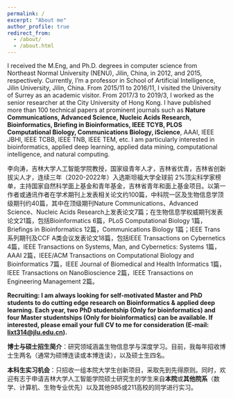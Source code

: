 ```yaml
---
permalink: /
excerpt: "About me"
author_profile: true
redirect_from: 
  - /about/
  - /about.html
---
```


I received the M.Eng, and Ph.D. degrees in computer science from Northeast Normal University (NENU), Jilin, China, in 2012, and 2015, respectively. Currently, I’m a professor in School of Artificial Intelligence, Jilin University, Jilin, China. From 2015/11 to 2016/11, I visited the University of Surrey as an academic visitor. From 2017/3 to 2019/3, I worked as the senior researcher at the City University of Hong Kong. I have published more than 100 technical papers at prominent journals such as **Nature Communications, Advanced Science, Nucleic Acids Research, Bioinformatics, Briefing in Bioinformatics, IEEE TCYB, PLOS Computational Biology, Communications Biology, iScience**, AAAI, IEEE JBHI, IEEE TCBB, IEEE TNB, IEEE TEM, etc. I am particularly interested in bioinformatics, applied deep learning, applied data mining, computational intelligence, and natural computing. 


李向涛，吉林大学人工智能学院教授，国家级青年人才，吉林省优青，吉林省创新拔尖人才，连续三年（2020-2022年）入选斯坦福大学全球前 2%顶尖科学家榜单，主持国家自然科学面上基金和青年基金，吉林省青年和面上基金项目。以第一作者或通讯作者在学术期刊上发表相关论文约100篇，中科院一区及生物信息学顶级期刊约40篇，其中在顶级期刊Nature Communications、Advanced Science、Nucleic Acids Research上发表论文7篇；在生物信息学权威期刊发表论文21篇，包括Bioinformatics 6篇，PLoS Computational Biology 1篇，Briefings in Bioinformatics 12篇，Communications Biology 1篇；IEEE Trans系列期刊及CCF A类会议发表论文18篇，包括IEEE Transactions on Cybernetics 4篇，IEEE Transactions on Systems, Man, and Cybernetics: Systems 1篇，AAAI 2篇，IEEE/ACM Transactions on Computational Biology and Bioinformatics 7篇，IEEE Journal of Biomedical and Health Informatics 1篇，IEEE Transactions on NanoBioscience 2篇，IEEE Transactions on Engineering Management 2篇。


**Recruiting: I am always looking for self-motivated Master and PhD students to do cutting edge research on Bioinformatics & applied deep learning. Each year, two PhD studentship (Only for bioinformatics) and four Master studentships (Only for bioinformatics) can be available. If interested, please email your full CV to me for consideration (E-mail: lixt314@jlu.edu.cn).**


**博士与硕士招生简介**：研究领域涵盖生物信息学与深度学习。目前，我每年招收博士生两名（通常为硕博连读或本博连读），以及硕士生四名。

**本科生实习机会**：只招收一组本院大学生创新项目，采取先到先得原则。同时，欢迎有志于申请吉林大学人工智能学院硕士研究生的学生来自**本院**或**其他院系**（数学、计算机、生物专业优先）以及其他985或211高校的同学进行实习。

<script type="text/javascript" src="//rf.revolvermaps.com/0/0/8.js?i=5krueszsjxy&amp;m=2&amp;c=ff0000&amp;cr1=ffffff&amp;f=arial&amp;l=33" async="async"></script>
